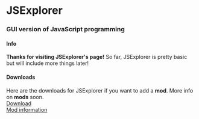 # JSExplorer
### GUI version of JavaScript programming
#### Info
**Thanks for visiting JSExplorer's page!**
So far, JSExplorer is pretty basic but will include more things later!
#### Downloads
Here are the downloads for JSExplorer if you want to add a **mod**. More info on **mods** soon.<br />
[Download](github.com/MatthyPlayz/JSExplorer/archive/master.zip)<br />
[Mod information](modinfo.md)
